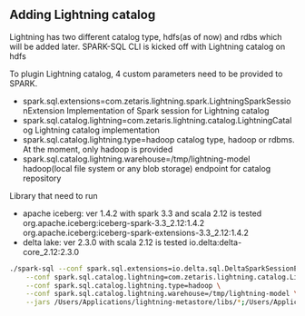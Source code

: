<!--
Copyright 2023 ZETARIS Pty Ltd

Permission is hereby granted, free of charge, to any person obtaining a copy of this software and
associated documentation files (the "Software"), to deal in the Software without restriction,
including without limitation the rights to use, copy, modify, merge, publish, distribute, sublicense,
and/or sell copies of the Software, and to permit persons to whom the Software is furnished to do so,
subject to the following conditions:

The above copyright notice and this permission notice shall be included in all copies
or substantial portions of the Software.

THE SOFTWARE IS PROVIDED "AS IS", WITHOUT WARRANTY OF ANY KIND, EXPRESS OR IMPLIED,
INCLUDING BUT NOT LIMITED TO THE WARRANTIES OF MERCHANTABILITY, FITNESS FOR A PARTICULAR PURPOSE AND
NONINFRINGEMENT. IN NO EVENT SHALL THE AUTHORS OR COPYRIGHT HOLDERS BE LIABLE FOR ANY CLAIM,
DAMAGES OR OTHER LIABILITY, WHETHER IN AN ACTION OF CONTRACT, TORT OR OTHERWISE, ARISING FROM,
OUT OF OR IN CONNECTION WITH THE SOFTWARE OR THE USE OR OTHER DEALINGS IN THE SOFTWARE.
-->

## Adding Lightning catalog
Lightning has two different catalog type, hdfs(as of now) and rdbs which will be added later.
SPARK-SQL CLI is kicked off with Lightning catalog on hdfs 

To plugin Lightning catalog, 4 custom parameters need to be provided to SPARK.
* spark.sql.extensions=com.zetaris.lightning.spark.LightningSparkSessionExtension
  Implementation of Spark session for Lightning catalog 
* spark.sql.catalog.lightning=com.zetaris.lightning.catalog.LightningCatalog
  Lightning catalog implementation
* spark.sql.catalog.lightning.type=hadoop
  catalog type, hadoop or rdbms. At the moment, only hadoop is provided
* spark.sql.catalog.lightning.warehouse=/tmp/lightning-model
  hadoop(local file system or any blob storage) endpoint for catalog repository 

Library that need to run
* apache iceberg: ver 1.4.2 with spark 3.3 and scala 2.12 is tested
  org.apache.iceberg:iceberg-spark-3.3_2.12:1.4.2
  org.apache.iceberg:iceberg-spark-extensions-3.3_2.12:1.4.2
* delta lake: ver 2.3.0 with scala 2.12 is tested
  io.delta:delta-core_2.12:2.3.0
  

```bash
./spark-sql --conf spark.sql.extensions=io.delta.sql.DeltaSparkSessionExtension,org.apache.iceberg.spark.extensions.IcebergSparkSessionExtensions,com.zetaris.lightning.spark.LightningSparkSessionExtension \
    --conf spark.sql.catalog.lightning=com.zetaris.lightning.catalog.LightningCatalog \
    --conf spark.sql.catalog.lightning.type=hadoop \
    --conf spark.sql.catalog.lightning.warehouse=/tmp/lightning-model \
    --jars /Users/Applications/lightning-metastore/libs/*;/Users/Applications/lightning-metastore/lightning-spark-extensions-3.3_2.12-0.1.jar 
```